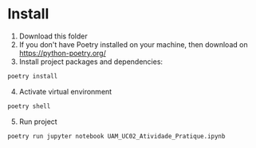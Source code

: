 # Install
1. Download this folder
2. If you don't have Poetry installed on your machine, then download on https://python-poetry.org/
3. Install project packages and dependencies:
```bash
poetry install
```
4. Activate virtual environment
```bash
poetry shell
```
5. Run project
```bash
poetry run jupyter notebook UAM_UC02_Atividade_Pratique.ipynb
```